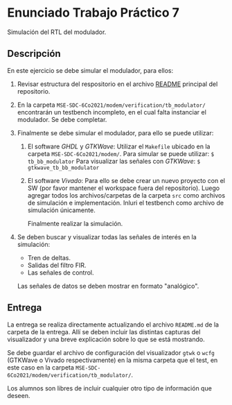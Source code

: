 # Enunciado Trabajo Práctico 7

Simulación del RTL del modulador.

## Descripción

En este ejercicio se debe simular el modulador, para ellos:
1. Revisar estructura del respositorio en el archivo [README](../../README.md) 
    principal del repositorio.
2. En la carpeta `MSE-SDC-6Co2021/modem/verification/tb_modulator/` encontrarán
    un testbench incompleto, en el cual falta instanciar el modulador.
    Se debe completar.
3. Finalmente se debe simular el modulador, para ello se puede utilizar:
    1. El software *GHDL* y *GTKWave*:
        Utilizar el `Makefile` ubicado en la carpeta
        `MSE-SDC-6Co2021/modem/`.
        Para simular se puede utilizar:
        ```$ tb_bb_modulator```
        Para visualizar las señales con *GTKWave*:
        ```$ gtkwave_tb_bb_modulator```
    2. El software *Vivado*:
        Para ello se debe crear un nuevo proyecto con el SW
        (por favor mantener el workspace fuera del repositorio).
        Luego agregar todos los archivos/carpetas de la carpeta `src` como archivos
        de simulación e implementación.
        Inluri el testbench como archivo de simulación únicamente.

        Finalmente realizar la simulación.
4. Se deben buscar y visualizar todas las señales de interés en la simulación:
    - Tren de deltas.
    - Salidas del filtro FIR.
    - Las señales de control.

    Las señales de datos se deben mostrar en formato "analógico".


## Entrega

La entrega se realiza directamente actualizando el archivo `README.md`
de la carpeta de la entrega.
Allí se deben incluir las distintas capturas del visualizador y una breve explicación
sobre lo que se está mostrando.

Se debe guardar el archivo de configuración del visualizador `gtwk` o `wcfg`
(GTKWave o Vivado respectivamente) en la misma carpeta que el test, en este
caso en la carpeta `MSE-SDC-6Co2021/modem/verification/tb_modulator/`.

Los alumnos son libres de incluir cualquier otro tipo de información que deseen.

